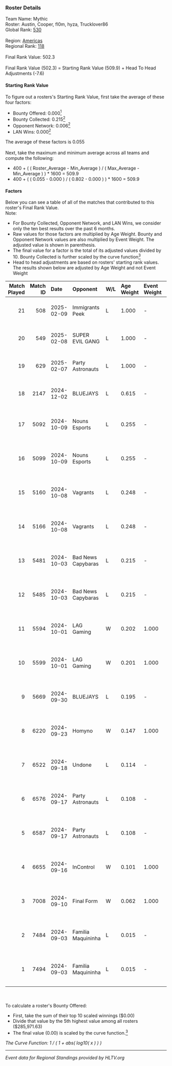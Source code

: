 ### Roster Details<br />
Team Name: Mythic<br />
Roster: Austin, Cooper, fl0m, hyza, Trucklover86<br />
Global Rank: [530](../../standings_global_2025_02_28.md)<br />
<br />
Region: [Americas]( ../../standings_americas_2025_02_28.md)<br />
Regional Rank: [118]( ../../standings_americas_2025_02_28.md)<br />
<br />
Final Rank Value:  502.3<br />
<br />
Final Rank Value (502.3) = Starting Rank Value (509.9) + Head To Head Adjustments (-7.6)<br />

#### Starting Rank Value<br />
To figure out a rosters's Starting Rank Value, first take the average of these four factors:<br />
- Bounty Offered: 0.000[<sup>1</sup>](#table2)
- Bounty Collected: 0.215[<sup>2</sup>](#table1)
- Opponent Network: 0.006[<sup>2</sup>](#table1)
- LAN Wins: 0.000[<sup>2</sup>](#table1)

The average of these factors is 0.055<br />
<br />
Next, take the maximum and minimum average across all teams and compute the following:<br />
- 400 + ( ( Roster_Average - Min_Average ) / ( Max_Average - Min_Average ) ) * 1600 = 509.9
- 400 + ( ( 0.055 - 0.000 ) / ( 0.802 - 0.000 ) ) * 1600 = 509.9


#### Factors<br />
Below you can see a table of all of the matches that contributed to this roster's Final Rank Value.<br />
Note:<br />

- For Bounty Collected, Opponent Network, and LAN Wins, we consider only the ten best results over the past 6 months.
- Raw values for those factors are multiplied by Age Weight. Bounty and Opponent Network values are also multiplied by Event Weight. The adjusted value is shown in parenthesis.
- The final value for a factor is the total of its adjusted values divided by 10. Bounty Collected is further scaled by the curve function[<sup>3</sup>](#curveFunction)
- Head to head adjustments are based on rosters' starting rank values. The results shown below are adjusted by Age Weight and not Event Weight
<span id="table1"></span><br />


| Match Played | Match ID | Date       | Opponent           | W/L | Age Weight | Event Weight | Bounty Collected | Opponent Network | LAN Wins  | H2H Adj. | Roster                                         |
| -: | -: | :- | :- | :- | :- | :- | :- | :- | :- | -: | :- |
|           21 |      508 | 2025-02-09 | Immigrants Peek    | L   | 1.000      | -            | -                | -                | -         |    -8.19 | Austin, Cooper, fl0m, hyza, Trucklover86       |
|           20 |      549 | 2025-02-08 | SUPER EVIL GANG    | L   | 1.000      | -            | -                | -                | -         |    -4.80 | Austin, Cooper, fl0m, hyza, Trucklover86       |
|           19 |      629 | 2025-02-07 | Party Astronauts   | L   | 1.000      | -            | -                | -                | -         |    -2.34 | Austin, Cooper, fl0m, hyza, Trucklover86       |
|           18 |     2147 | 2024-12-02 | BLUEJAYS           | L   | 0.615      | -            | -                | -                | -         |    -1.00 | Austin, Cooper, fl0m, hyza, Trucklover86       |
|           17 |     5092 | 2024-10-09 | Nouns Esports      | L   | 0.255      | -            | -                | -                | -         |    -0.34 | Austin, Cooper, fl0m, freakazoid, Trucklover86 |
|           16 |     5099 | 2024-10-09 | Nouns Esports      | L   | 0.255      | -            | -                | -                | -         |    -0.34 | Austin, Cooper, fl0m, freakazoid, Trucklover86 |
|           15 |     5160 | 2024-10-08 | Vagrants           | L   | 0.248      | -            | -                | -                | -         |    -0.75 | Austin, Cooper, fl0m, freakazoid, Trucklover86 |
|           14 |     5166 | 2024-10-08 | Vagrants           | L   | 0.248      | -            | -                | -                | -         |    -0.75 | Austin, Cooper, fl0m, freakazoid, Trucklover86 |
|           13 |     5481 | 2024-10-03 | Bad News Capybaras | L   | 0.215      | -            | -                | -                | -         |    -1.52 | Austin, Cooper, fl0m, freakazoid, Trucklover86 |
|           12 |     5485 | 2024-10-03 | Bad News Capybaras | L   | 0.215      | -            | -                | -                | -         |    -1.54 | Austin, Cooper, fl0m, freakazoid, Trucklover86 |
|           11 |     5594 | 2024-10-01 | LAG Gaming         | W   | 0.202      | 1.000        | 0.002 (0.000)    | 0.030 (0.006)    | 0 (0.000) |     4.14 | Austin, Cooper, fl0m, freakazoid, Trucklover86 |
|           10 |     5599 | 2024-10-01 | LAG Gaming         | W   | 0.201      | 1.000        | 0.002 (0.000)    | 0.030 (0.006)    | 0 (0.000) |     4.20 | Austin, Cooper, fl0m, freakazoid, Trucklover86 |
|            9 |     5669 | 2024-09-30 | BLUEJAYS           | L   | 0.195      | -            | -                | -                | -         |    -0.32 | Austin, Cooper, fl0m, freakazoid, Trucklover86 |
|            8 |     6220 | 2024-09-23 | Homyno             | W   | 0.147      | 1.000        | 0.009 (0.001)    | 0.208 (0.031)    | 0 (0.000) |     3.63 | Austin, Cooper, fl0m, freakazoid, Trucklover86 |
|            7 |     6522 | 2024-09-18 | Undone             | L   | 0.114      | -            | -                | -                | -         |    -0.43 | Austin, Cooper, fl0m, freakazoid, Trucklover86 |
|            6 |     6576 | 2024-09-17 | Party Astronauts   | L   | 0.108      | -            | -                | -                | -         |    -0.28 | Austin, Cooper, fl0m, freakazoid, Trucklover86 |
|            5 |     6587 | 2024-09-17 | Party Astronauts   | L   | 0.108      | -            | -                | -                | -         |    -0.28 | Austin, Cooper, fl0m, freakazoid, Trucklover86 |
|            4 |     6655 | 2024-09-16 | InControl          | W   | 0.101      | 1.000        | 0.002 (0.000)    | 0.094 (0.009)    | 0 (0.000) |     2.24 | Austin, Cooper, fl0m, freakazoid, Trucklover86 |
|            3 |     7008 | 2024-09-10 | Final Form         | W   | 0.062      | 1.000        | 0.001 (0.000)    | 0.083 (0.005)    | 0 (0.000) |     1.28 | Austin, Cooper, fl0m, freakazoid, Trucklover86 |
|            2 |     7484 | 2024-09-03 | Familia Maquininha | L   | 0.015      | -            | -                | -                | -         |    -0.11 | Austin, Cooper, fl0m, freakazoid, Trucklover86 |
|            1 |     7494 | 2024-09-03 | Familia Maquininha | L   | 0.015      | -            | -                | -                | -         |    -0.11 | Austin, Cooper, fl0m, freakazoid, Trucklover86 |

<br />
<span id="table2"></span><br />
To calculate a roster's Bounty Offered:<br />

- First, take the sum of their top 10 scaled winnings ($0.00)
- Divide that value by the 5th highest value among all rosters ($285,971.63)
- The final value (0.00) is scaled by the curve function.[<sup>3</sup>](#curveFunction)

<span id="curveFunction"></span>_The Curve Function: 1 / ( 1 + abs( log10( x ) ) )_<br />

---
_Event data for Regional Standings provided by HLTV.org_<br />

